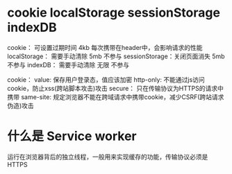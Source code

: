 # cookie localStorage sessionStorage indexDB 
cookie：        可设置过期时间 4kb    每次携带在header中，会影响请求的性能
localStorage：  需要手动清除   5mb    不参与
sessionStorage：关闭页面消失   5mb    不参与
indexDB：       需要手动清除   无限   不参与


cookie：
  value: 保存用户登录态，值应该加密
  http-only: 不能通过js访问cookie，防止xss(跨站脚本攻击)攻击
  secure： 只在传输协议为HTTPS的请求中携带
  same-site: 规定浏览器不能在跨域请求中携带cookie，减少CSRF(跨站请求伪造)攻击

# 什么是 Service worker
运行在浏览器背后的独立线程，一般用来实现缓存的功能，传输协议必须是HTTPS
